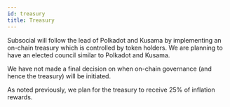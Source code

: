 ```yaml
---
id: treasury
title: Treasury
---
```


Subsocial will follow the lead of Polkadot and Kusama by implementing an on-chain treasury
which is controlled by token holders. We are planning to have an elected council similar to Polkadot and Kusama.

We have not made a final decision on when on-chain governance (and hence the treasury) will
be initiated.

As noted previously, we plan for the treasury to receive 25% of inflation rewards.
